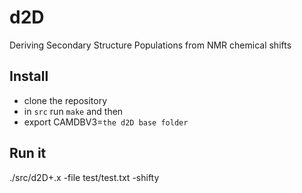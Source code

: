 # d2D
Deriving Secondary Structure Populations from NMR chemical shifts

## Install
- clone the repository
- in `src` run `make` and then
- export CAMDBV3=`the d2D base folder`

## Run it
./src/d2D+.x -file test/test.txt -shifty

